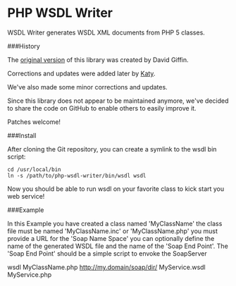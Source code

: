 PHP WSDL Writer
============

WSDL Writer generates WSDL XML documents from PHP 5 classes.

###History

The [original version](http://www.giffin.org/wsdlwriter.php)
of this library was created by David Giffin.

Corrections and updates were added later by
[Katy](http://katyscode.wordpress.com/2006/07/27/automatic-wsdl-generation-in-php-5/).

We've also made some minor corrections and updates.

Since this library does not appear to be maintained anymore,
we've decided to share the code on GitHub to enable others to
easily improve it.

Patches welcome!


###Install

After cloning the Git repository, you can create a symlink
to the wsdl bin script:
~~~
cd /usr/local/bin
ln -s /path/to/php-wsdl-writer/bin/wsdl wsdl
~~~

Now you should be able to run wsdl on your
favorite class to kick start you web service!


###Example

In this Example you have created a class named
'MyClassName' the class file must be named
'MyClassName.inc' or 'MyClassName.php' you must
provide a URL for the 'Soap Name Space' you
can optionally define the name of the generated
WSDL file and the name of the 'Soap End Point'.
The 'Soap End Point' should be a simple script
to envoke the SoapServer

wsdl MyClassName.php http://my.domain/soap/dir/ MyService.wsdl MyService.php
